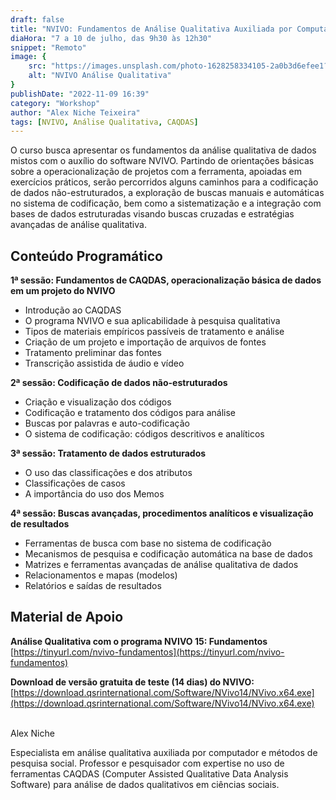 ```yaml
---
draft: false
title: "NVIVO: Fundamentos de Análise Qualitativa Auxiliada por Computador"
diaHora: "7 a 10 de julho, das 9h30 às 12h30"
snippet: "Remoto"
image: {
    src: "https://images.unsplash.com/photo-1628258334105-2a0b3d6efee1?&fit=crop&w=430&h=240",
    alt: "NVIVO Análise Qualitativa"
}
publishDate: "2022-11-09 16:39"
category: "Workshop"
author: "Alex Niche Teixeira"
tags: [NVIVO, Análise Qualitativa, CAQDAS]
---
```


O curso busca apresentar os fundamentos da análise qualitativa de dados mistos com o auxílio do software NVIVO. Partindo de orientações básicas sobre a operacionalização de projetos com a ferramenta, apoiadas em exercícios práticos, serão percorridos alguns caminhos para a codificação de dados não-estruturados, a exploração de buscas manuais e automáticas no sistema de codificação, bem como a sistematização e a integração com bases de dados estruturadas visando buscas cruzadas e estratégias avançadas de análise qualitativa.

## Conteúdo Programático

**1ª sessão: Fundamentos de CAQDAS, operacionalização básica de dados em um projeto do NVIVO**
- Introdução ao CAQDAS
- O programa NVIVO e sua aplicabilidade à pesquisa qualitativa
- Tipos de materiais empíricos passíveis de tratamento e análise
- Criação de um projeto e importação de arquivos de fontes 
- Tratamento preliminar das fontes
- Transcrição assistida de áudio e vídeo

**2ª sessão: Codificação de dados não-estruturados**
- Criação e visualização dos códigos
- Codificação e tratamento dos códigos para análise
- Buscas por palavras e auto-codificação
- O sistema de codificação: códigos descritivos e analíticos

**3ª sessão: Tratamento de dados estruturados**
- O uso das classificações e dos atributos
- Classificações de casos
- A importância do uso dos Memos 

**4ª sessão: Buscas avançadas, procedimentos analíticos e visualização de resultados**
- Ferramentas de busca com base no sistema de codificação 
- Mecanismos de pesquisa e codificação automática na base de dados
- Matrizes e ferramentas avançadas de análise qualitativa de dados
- Relacionamentos e mapas (modelos)
- Relatórios e saídas de resultados

## Material de Apoio

**Análise Qualitativa com o programa NVIVO 15: Fundamentos**  
[https://tinyurl.com/nvivo-fundamentos](https://tinyurl.com/nvivo-fundamentos)

**Download de versão gratuita de teste (14 dias) do NVIVO:**  
[https://download.qsrinternational.com/Software/NVivo14/NVivo.x64.exe](https://download.qsrinternational.com/Software/NVivo14/NVivo.x64.exe)

<br>
<span class="text-2xl font-bold text-primary">Alex Niche</span>

Especialista em análise qualitativa auxiliada por computador e métodos de pesquisa social. Professor e pesquisador com expertise no uso de ferramentas CAQDAS (Computer Assisted Qualitative Data Analysis Software) para análise de dados qualitativos em ciências sociais.
